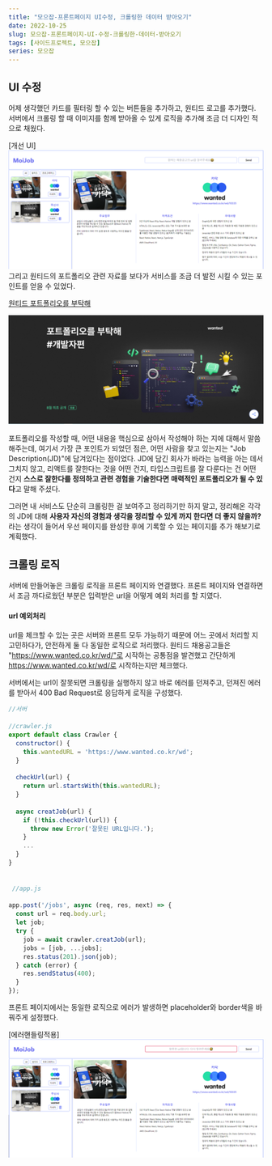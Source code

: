 ```yaml
---
title: "모으잡-프론트페이지 UI수정, 크롤링한 데이터 받아오기"
date: 2022-10-25
slug: 모으잡-프론트페이지-UI-수정-크롤링한-데이터-받아오기
tags: [사이드프로젝트, 모으잡]
series: 모으잡
---
```


## UI 수정

어제 생각했던 카드를 필터링 할 수 있는 버튼들을 추가하고, 원티드 로고를 추가했다. 서버에서 크롤링 할 때 이미지를 함께 받아올 수 있게 로직을 추가해 조금 더 디자인 적으로 채웠다.

[개선 UI]
![개선 UI](./개선UI.png)
그리고 원티드의 포트폴리오 관련 자료를 보다가 서비스를 조금 더 발전 시킬 수 있는 포인트를 얻을 수 있었다.

[원티드 포트폴리오를 부탁해](https://www.wanted.co.kr/events/talk8)

![포트폴리오를 부탁해](./포트폴리오를부탁해.png)

포트폴리오를 작성할 때, 어떤 내용을 핵심으로 삼아서 작성해야 하는 지에 대해서 말씀해주는데, 여기서 가장 큰 포인트가 되었던 점은, 어떤 사람을 찾고 있는지는 "Job Description(JD)"에 담겨있다는 점이었다. JD에 담긴 회사가 바라는 능력을 아는 데서 그치지 않고, 리액트를 잘한다는 것을 어떤 건지, 타입스크립트를 잘 다룬다는 건 어떤 건지 **스스로 잘한다를 정의하고 관련 경험을** **기술한다면** **매력적인 포트폴리오가 될 수 있다**고 말해 주셨다.

그러면 내 서비스도 단순히 크롤링한 걸 보여주고 정리하기만 하지 말고, 정리해온 각각의 JD에 대해 **사용자 자신의 경험과 생각을 정리할 수 있게 까지 한다면 더 좋지 않을까?** 라는 생각이 들어서 우선 페이지를 완성한 후에 기록할 수 있는 페이지를 추가 해보기로 계획했다.

## 크롤링 로직

서버에 만들어놓은 크롤링 로직을 프론트 페이지와 연결했다. 프론트 페이지와 연결하면서 조금 까다로웠던 부분은 입력받은 url을 어떻게 예외 처리를 할 지였다.

#### url 예외처리

url을 체크할 수 있는 곳은 서버와 프론트 모두 가능하기 때문에 어느 곳에서 처리할 지 고민하다가, 안전하게 둘 다 동일한 로직으로 처리했다. 원티드 채용공고들은 "https://www.wanted.co.kr/wd/"로 시작하는 공통점을 발견했고 간단하게 https://www.wanted.co.kr/wd/로 시작하는지만 체크했다.

서버에서는 url이 잘못되면 크롤링을 실행하지 않고 바로 에러를 던져주고, 던져진 에러를 받아서 400 Bad Request로 응답하게 로직을 구성했다.

```javascript
//서버

//crawler.js
export default class Crawler {
  constructor() {
    this.wantedURL = 'https://www.wanted.co.kr/wd';
  }

  checkUrl(url) {
    return url.startsWith(this.wantedURL);
  }

  async creatJob(url) {
    if (!this.checkUrl(url)) {
      throw new Error('잘못된 URL입니다.');
    }
    ...
  }
}


 //app.js

app.post('/jobs', async (req, res, next) => {
  const url = req.body.url;
  let job;
  try {
    job = await crawler.creatJob(url);
    jobs = [job, ...jobs];
    res.status(201).json(job);
  } catch (error) {
    res.sendStatus(400);
  }
});

```

프론트 페이지에서는 동일한 로직으로 에러가 발생하면 placeholder와 border색을 바꿔주게 설정했다.

[에러핸들링적용]
![에러적용](./에러적용.png)
